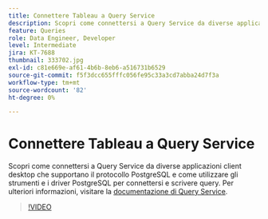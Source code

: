 ```yaml
---
title: Connettere Tableau a Query Service
description: Scopri come connettersi a Query Service da diverse applicazioni client desktop che supportano il protocollo PostgreSQL e come utilizzare gli strumenti e i driver PostgreSQL per connettersi e scrivere query.
feature: Queries
role: Data Engineer, Developer
level: Intermediate
jira: KT-7688
thumbnail: 333702.jpg
exl-id: c81e669e-af61-4b6b-8eb6-a516731b6529
source-git-commit: f5f3dcc655fffc056fe95c33a3cd7abba24d7f3a
workflow-type: tm+mt
source-wordcount: '82'
ht-degree: 0%

---
```


# Connettere Tableau a Query Service

Scopri come connettersi a Query Service da diverse applicazioni client desktop che supportano il protocollo PostgreSQL e come utilizzare gli strumenti e i driver PostgreSQL per connettersi e scrivere query. Per ulteriori informazioni, visitare la [documentazione di Query Service](https://experienceleague.adobe.com/it/docs/experience-platform/query/home).

>[!VIDEO](https://video.tv.adobe.com/v/3414044?learn=on&enablevpops&captions=ita)
